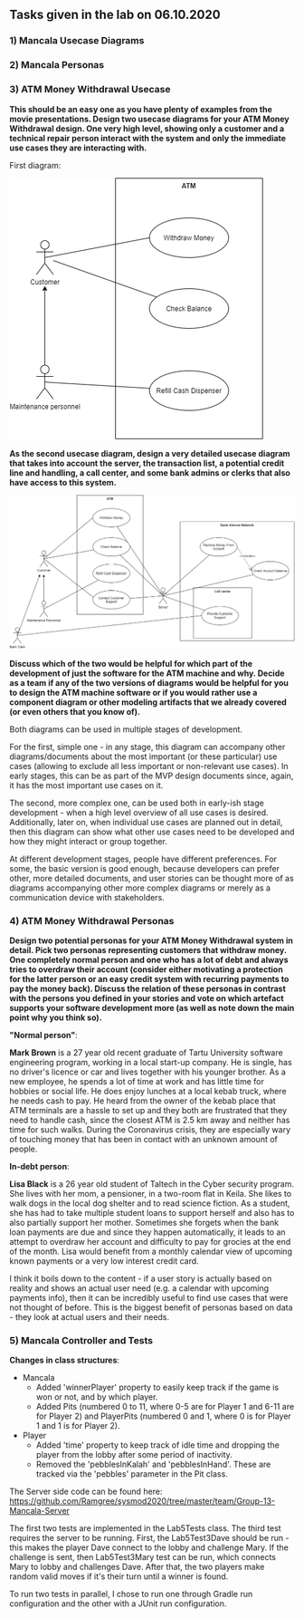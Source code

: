 ## Tasks given in the lab on 06.10.2020

### 1) Mancala Usecase Diagrams

### 2) Mancala Personas

### 3) ATM Money Withdrawal Usecase

**This should be an easy one as you have plenty of examples from the movie presentations.
Design two usecase diagrams for your ATM Money Withdrawal design. One very high level, showing only a customer and a technical repair person interact with the system and only the immediate use cases they are interacting with.**

First diagram:

<img src="https://github.com/Ramgree/sysmod2020/blob/master/team/images/lab05-ATM-usecase-1.png"><br>

**As the second usecase diagram, design a very detailed usecase diagram that takes into account the server, the transaction list, a potential credit line and handling, a call center, and some bank admins or clerks that also have access to this system.**

<img src="https://github.com/Ramgree/sysmod2020/blob/master/team/images/lab05-ATM-usecase-2.png"><br>

**Discuss which of the two would be helpful for which part of the development of just the software for the ATM machine and why. Decide as a team if any of the two versions of diagrams would be helpful for you to design the ATM machine software or if you would rather use a component diagram or other modeling artifacts that we already covered (or even others that you know of).**

Both diagrams can be used in multiple stages of development. 

For the first, simple one - in any stage, this diagram can accompany other diagrams/documents about the most important (or these particular) use cases (allowing to exclude all less important or non-relevant use cases). In early stages, this can be as part of the MVP design documents since, again, it has the most important use cases on it. 

The second, more complex one, can be used both in early-ish stage development - when a high level overview of all use cases is desired. Additionally, later on, when individual use cases are planned out in detail, then this diagram can show what other use cases need to be developed and how they might interact or group together.

At different development stages, people have different preferences. For some, the basic version is good enough, because developers can prefer other, more detailed documents, and user stories can be thought more of as diagrams accompanying other more complex diagrams or merely as a communication device with stakeholders.

### 4) ATM Money Withdrawal Personas

**Design two potential personas for your ATM Money Withdrawal system in detail. Pick two personas representing customers that withdraw money. One completely normal person and one who has a lot of debt and always tries to overdraw their account (consider either motivating a protection for the latter person or an easy credit system with recurring payments to pay the money back). Discuss the relation of these personas in contrast with the persons you defined in your stories and vote on which artefact supports your software development more (as well as note down the main point why you think so).**

**"Normal person"**:

**Mark Brown** is a 27 year old recent graduate of Tartu University software engineering program, working in a local start-up company. He is single, has no driver's licence or car and lives together with his younger brother. As a new employee, he spends a lot of time at work and has little time for hobbies or social life. He does enjoy lunches at a local kebab truck, where he needs cash to pay. He heard from the owner of the kebab place that ATM terminals are a hassle to set up and they both are frustrated that they need to handle cash, since the closest ATM is 2.5 km away and neither has time for such walks. During the Coronavirus crisis, they are especially wary of touching money that has been in contact with an unknown amount of people. 

**In-debt person**:

**Lisa Black** is a 26 year old student of Taltech in the Cyber security program. She lives with her mom, a pensioner, in a two-room flat in Keila. She likes to walk dogs in the local dog shelter and to read science fiction. As a student, she has had to take multiple student loans to support herself and also has to also partially support her mother. Sometimes she forgets when the bank loan payments are due and since they happen automatically, it leads to an attempt to overdraw her account and difficulty to pay for grocies at the end of the month. Lisa would benefit from a monthly calendar view of upcoming known payments or a very low interest credit card.

I think it boils down to the content - if a user story is actually based on reality and shows an actual user need (e.g. a calendar with upcoming payments info), then it can be incredibly useful to find use cases that were not thought of before. This is the biggest benefit of personas based on data - they look at actual users and their needs.

### 5) Mancala Controller and Tests

**Changes in class structures**:
- Mancala
  - Added 'winnerPlayer' property to easily keep track if the game is won or not, and by which player.
  - Added Pits (numbered 0 to 11, where 0-5 are for Player 1 and 6-11 are for Player 2) and PlayerPits (numbered 0 and 1, where 0 is for Player 1 and 1 is for Player 2).
- Player
  - Added 'time' property to keep track of idle time and dropping the player from the lobby after some period of inactivity.
  - Removed the 'pebblesInKalah' and 'pebblesInHand'. These are tracked via the 'pebbles' parameter in the Pit class. 

The Server side code can be found here: https://github.com/Ramgree/sysmod2020/tree/master/team/Group-13-Mancala-Server

The first two tests are implemented in the Lab5Tests class. The third test requires the server to be running. First, the Lab5Test3Dave should be run - this makes the player Dave connect to the lobby and challenge Mary. If the challenge is sent, then Lab5Test3Mary test can be run, which connects Mary to lobby and challenges Dave. After that, the two players make random valid moves if it's their turn until a winner is found. 

To run two tests in parallel, I chose to run one through Gradle run configuration and the other with a JUnit run configuration. 
